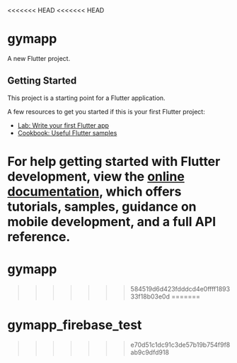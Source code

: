 <<<<<<< HEAD
<<<<<<< HEAD
# gymapp

A new Flutter project.

## Getting Started

This project is a starting point for a Flutter application.

A few resources to get you started if this is your first Flutter project:

- [Lab: Write your first Flutter app](https://docs.flutter.dev/get-started/codelab)
- [Cookbook: Useful Flutter samples](https://docs.flutter.dev/cookbook)

For help getting started with Flutter development, view the
[online documentation](https://docs.flutter.dev/), which offers tutorials,
samples, guidance on mobile development, and a full API reference.
=======
# gymapp
>>>>>>> 584519d6d423fdddcd4e0ffff189333f18b03e0d
=======
# gymapp_firebase_test
>>>>>>> e70d51c1dc91c3de57b19b754f9f8ab9c9dfd918
